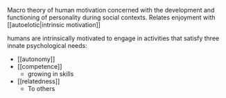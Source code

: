 Macro theory of human motivation concerned with the development and functioning of personality during social contexts. Relates enjoyment with [[autoelotic|intrinsic motivation]]

humans are intrinsically motivated to engage in activities that satisfy three innate psychological needs:

 - [[autonomy]]
 - [[competence]]
   - growing in skills
 - [[relatedness]]
   - To others
